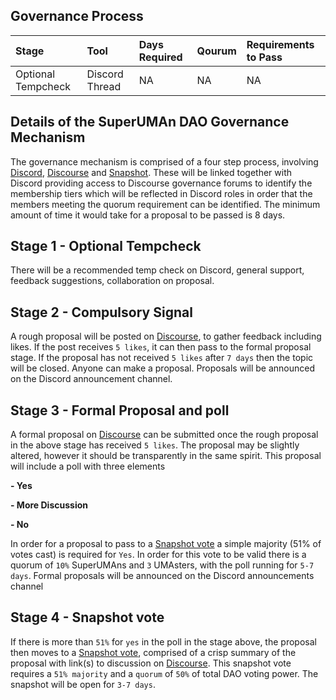 ## Governance Process
| Stage | Tool | Days Required | Qourum | Requirements to Pass |
|:-------| :-----------| :-----------| :-----------| :-----------|
|Optional Tempcheck| Discord Thread | NA | NA | NA |
## Details of the SuperUMAn DAO Governance Mechanism
The governance mechanism is comprised of a four step process, involving [Discord](https://discord.gg/D9DxH6KtTR), [Discourse](https://discourse.superumans.xyz/) and [Snapshot](https://snapshot.org/#/superumans.eth). These will be linked together with Discord providing access to Discourse governance forums to identify the membership tiers which will be reflected in Discord roles in order that the members meeting the quorum requirement can be identified. The minimum amount of time it would take for a proposal to be passed is 8 days.
## Stage 1 - Optional Tempcheck

There will be a recommended temp check on Discord, general support, feedback suggestions, collaboration on proposal.

## Stage 2 - Compulsory Signal

A rough proposal will be posted on [Discourse](https://discourse.superumans.xyz/), to gather feedback including likes. If the post receives `5 likes`, it can then pass to the formal proposal stage. If the proposal has not received `5 likes` after `7 days` then the topic will be closed. Anyone can make a proposal. Proposals will be announced on the Discord announcement channel.

## Stage 3 - Formal Proposal and poll

A formal proposal on [Discourse](https://discourse.superumans.xyz/) can be submitted once the rough proposal in the above stage has received `5 likes`. The proposal may be slightly altered, however it should be transparently in the same spirit. This proposal will include a poll with three elements

**- Yes**

**- More Discussion**

**- No**

In order for a proposal to pass to a [Snapshot vote](https://snapshot.org/#/superumans.eth) a simple majority (51% of votes cast) is required for `Yes`. In order for this vote to be valid there is a quorum of `10%` SuperUMAns and `3` UMAsters, with the poll running for `5-7 days`. Formal proposals will be announced on the Discord announcements channel

## Stage 4 - Snapshot vote

If there is more than `51%` for `yes` in the poll in the stage above, the proposal then moves to a [Snapshot vote](https://snapshot.org/#/superumans.eth), comprised of a crisp summary of the proposal with link(s) to discussion on [Discourse](https://discourse.superumans.xyz/). This snapshot vote requires a `51% majority` and a `quorum` of `50%` of total DAO voting power. The snapshot will be open for `3-7 days`.
